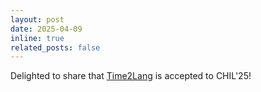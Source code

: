```yaml
---
layout: post
date: 2025-04-09
inline: true
related_posts: false
---
```


Delighted to share that [Time2Lang](https://arxiv.org/abs/2502.07608) is accepted to CHIL'25!